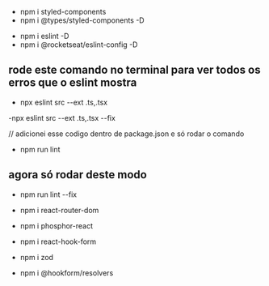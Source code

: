 <!-- install dependencias Type script-->
- npm i styled-components 
- npm i @types/styled-components -D

<!-- install dependencias eslint -->
- npm i eslint -D
- npm i @rocketseat/eslint-config -D

## rode este comando no terminal para ver todos os erros que o eslint mostra
- npx eslint src --ext .ts,.tsx

<!-- ajusta todos os erro de padrões -->
-npx eslint src --ext .ts,.tsx --fix

// adicionei esse codigo dentro de package.json e só rodar o comando 
- npm run lint

## agora só rodar deste modo 
- npm run lint --fix


<!-- integrando react router Dom-->
- npm i react-router-dom

<!-- biblioteca de icones -->
- npm i phosphor-react  

<!-- biblioteca de formularios -->
- npm i react-hook-form 

<!-- instalando biblioteca de validação -->
- npm i zod

<!-- permite integrar as bibliotecas de validação e forms -->
- npm i @hookform/resolvers